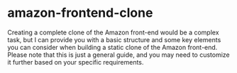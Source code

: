 # amazon-frontend-clone
Creating a complete clone of the Amazon front-end would be a complex task,
but I can provide you with a basic structure and some key elements 
you can consider when building a static clone of the Amazon front-end.
Please note that this is just a general guide, and you may need to customize it further based on your specific requirements.
